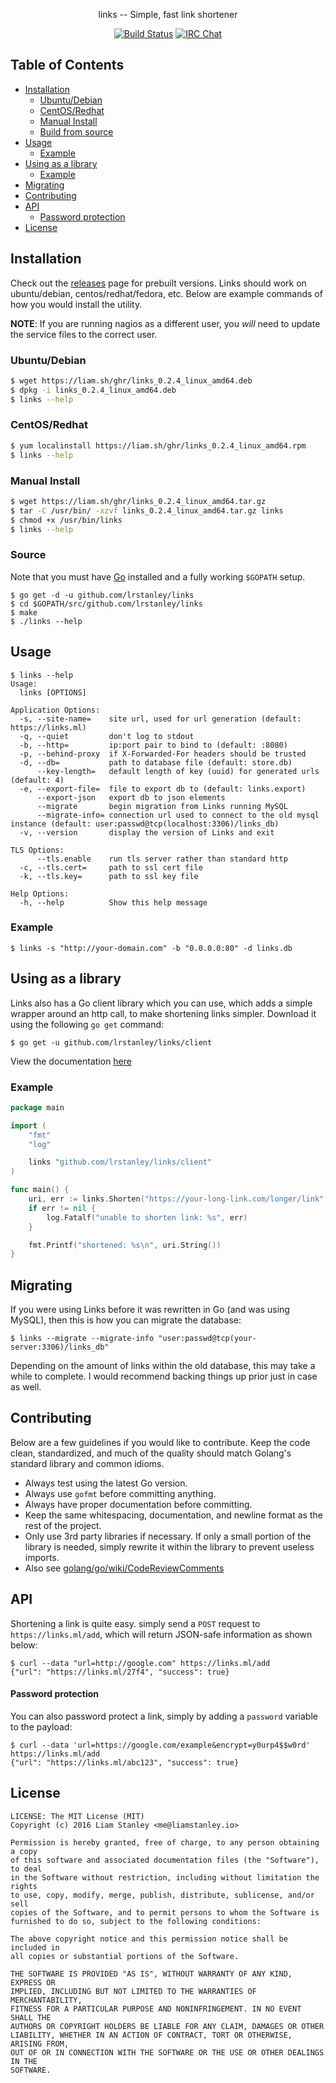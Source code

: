 <p align="center">links -- Simple, fast link shortener</p>
<p align="center">
  <a href="https://travis-ci.org/lrstanley/links"><img src="https://travis-ci.org/lrstanley/links.svg?branch=master" alt="Build Status"></a>
  <a href="https://byteirc.org/channel/%23%2Fdev%2Fnull"><img src="https://img.shields.io/badge/ByteIRC-%23%2Fdev%2Fnull-blue.svg" alt="IRC Chat"></a>
</p>

## Table of Contents
- [Installation](#installation)
  - [Ubuntu/Debian](#ubuntudebian)
  - [CentOS/Redhat](#centosredhat)
  - [Manual Install](#manual-install)
  - [Build from source](#build-from-source)
- [Usage](#usage)
  - [Example](#example)
- [Using as a library](#using-as-a-library)
  - [Example](#example-1)
- [Migrating](#migrating)
- [Contributing](#contributing)
- [API](#api)
    - [Password protection](#password-protection)
- [License](#license)

## Installation

Check out the [releases](https://github.com/lrstanley/links/releases)
page for prebuilt versions. Links should work on ubuntu/debian,
centos/redhat/fedora, etc. Below are example commands of how you would install
the utility.

**NOTE**: If you are running nagios as a different user, you _will_ need to
update the service files to the correct user.

### Ubuntu/Debian

```bash
$ wget https://liam.sh/ghr/links_0.2.4_linux_amd64.deb
$ dpkg -i links_0.2.4_linux_amd64.deb
$ links --help
```

### CentOS/Redhat

```bash
$ yum localinstall https://liam.sh/ghr/links_0.2.4_linux_amd64.rpm
$ links --help
```

### Manual Install

```bash
$ wget https://liam.sh/ghr/links_0.2.4_linux_amd64.tar.gz
$ tar -C /usr/bin/ -xzvf links_0.2.4_linux_amd64.tar.gz links
$ chmod +x /usr/bin/links
$ links --help
```

### Source

Note that you must have [Go](https://golang.org/doc/install) installed and
a fully working `$GOPATH` setup.

    $ go get -d -u github.com/lrstanley/links
    $ cd $GOPATH/src/github.com/lrstanley/links
    $ make
    $ ./links --help

## Usage

```
$ links --help
Usage:
  links [OPTIONS]

Application Options:
  -s, --site-name=    site url, used for url generation (default: https://links.ml)
  -q, --quiet         don't log to stdout
  -b, --http=         ip:port pair to bind to (default: :8080)
  -p, --behind-proxy  if X-Forwarded-For headers should be trusted
  -d, --db=           path to database file (default: store.db)
      --key-length=   default length of key (uuid) for generated urls (default: 4)
  -e, --export-file=  file to export db to (default: links.export)
      --export-json   export db to json elements
      --migrate       begin migration from Links running MySQL
      --migrate-info= connection url used to connect to the old mysql instance (default: user:passwd@tcp(localhost:3306)/links_db)
  -v, --version       display the version of Links and exit

TLS Options:
      --tls.enable    run tls server rather than standard http
  -c, --tls.cert=     path to ssl cert file
  -k, --tls.key=      path to ssl key file

Help Options:
  -h, --help          Show this help message
```

### Example

```
$ links -s "http://your-domain.com" -b "0.0.0.0:80" -d links.db
```

## Using as a library

Links also has a Go client library which you can use, which adds a simple
wrapper around an http call, to make shortening links simpler. Download it
using the following `go get` command:

```
$ go get -u github.com/lrstanley/links/client
```

View the documentation [here](https://godoc.org/github.com/lrstanley/links/client)

### Example

```go
package main

import (
	"fmt"
	"log"

	links "github.com/lrstanley/links/client"
)

func main() {
	uri, err := links.Shorten("https://your-long-link.com/longer/link", "", nil)
	if err != nil {
		log.Fatalf("unable to shorten link: %s", err)
	}

	fmt.Printf("shortened: %s\n", uri.String())
}
```

## Migrating

If you were using Links before it was rewritten in Go (and was using
MySQL), then this is how you can migrate the database:

```
$ links --migrate --migrate-info "user:passwd@tcp(your-server:3306)/links_db"
```

Depending on the amount of links within the old database, this may take a while
to complete. I would recommend backing things up prior just in case as well.

## Contributing

Below are a few guidelines if you would like to contribute. Keep the code
clean, standardized, and much of the quality should match Golang's standard
library and common idioms.

   * Always test using the latest Go version.
   * Always use `gofmt` before committing anything.
   * Always have proper documentation before committing.
   * Keep the same whitespacing, documentation, and newline format as the
     rest of the project.
   * Only use 3rd party libraries if necessary. If only a small portion of
     the library is needed, simply rewrite it within the library to prevent
     useless imports.
   * Also see [golang/go/wiki/CodeReviewComments](https://github.com/golang/go/wiki/CodeReviewComments)

## API

Shortening a link is quite easy. simply send a `POST` request to `https://links.ml/add`,
which will return JSON-safe information as shown below:

```
$ curl --data "url=http://google.com" https://links.ml/add
{"url": "https://links.ml/27f4", "success": true}
```

#### Password protection

You can also password protect a link, simply by adding a `password` variable to the payload:

```
$ curl --data 'url=https://google.com/example&encrypt=y0urp4$$w0rd' https://links.ml/add
{"url": "https://links.ml/abc123", "success": true}
```

## License

```
LICENSE: The MIT License (MIT)
Copyright (c) 2016 Liam Stanley <me@liamstanley.io>

Permission is hereby granted, free of charge, to any person obtaining a copy
of this software and associated documentation files (the "Software"), to deal
in the Software without restriction, including without limitation the rights
to use, copy, modify, merge, publish, distribute, sublicense, and/or sell
copies of the Software, and to permit persons to whom the Software is
furnished to do so, subject to the following conditions:

The above copyright notice and this permission notice shall be included in
all copies or substantial portions of the Software.

THE SOFTWARE IS PROVIDED "AS IS", WITHOUT WARRANTY OF ANY KIND, EXPRESS OR
IMPLIED, INCLUDING BUT NOT LIMITED TO THE WARRANTIES OF MERCHANTABILITY,
FITNESS FOR A PARTICULAR PURPOSE AND NONINFRINGEMENT. IN NO EVENT SHALL THE
AUTHORS OR COPYRIGHT HOLDERS BE LIABLE FOR ANY CLAIM, DAMAGES OR OTHER
LIABILITY, WHETHER IN AN ACTION OF CONTRACT, TORT OR OTHERWISE, ARISING FROM,
OUT OF OR IN CONNECTION WITH THE SOFTWARE OR THE USE OR OTHER DEALINGS IN THE
SOFTWARE.
```
